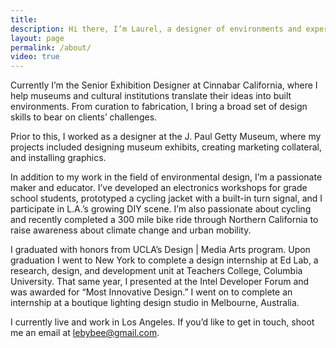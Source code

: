 ```yaml
---
title:
description: Hi there, I’m Laurel, a designer of environments and experiences. 
layout: page
permalink: /about/
video: true
---
```


Currently I’m the Senior Exhibition Designer at Cinnabar California, where I help museums and cultural institutions translate their ideas into built environments. From curation to fabrication, I bring a broad set of design skills to bear on clients’ challenges.

Prior to this, I worked as a designer at the J. Paul Getty Museum, where my projects included designing museum exhibits, creating marketing collateral, and installing graphics.

In addition to my work in the field of environmental design, I’m a passionate maker and educator. I’ve developed an electronics workshops for grade school students, prototyped a cycling jacket with a built-in turn signal, and I participate in L.A.’s growing DIY scene. I’m also passionate about cycling and recently completed a 300 mile bike ride through Northern California to raise awareness about climate change and urban mobility. 

I graduated with honors from UCLA’s Design | Media Arts program. Upon graduation I went to New York to complete a design internship at Ed Lab, a research, design, and development unit at Teachers College, Columbia University. That same year, I presented at the Intel Developer Forum and was awarded for “Most Innovative Design.”  I went on to complete an internship at a boutique lighting design studio in Melbourne, Australia. 

I currently live and work in Los Angeles. If you’d like to get in touch, shoot me an email at lebybee@gmail.com.  

